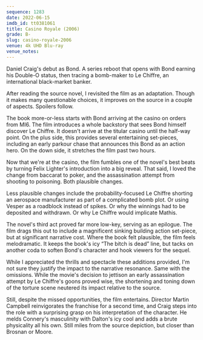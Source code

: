 ```yaml
---
sequence: 1283
date: 2022-06-15
imdb_id: tt0381061
title: Casino Royale (2006)
grade: B-
slug: casino-royale-2006
venue: 4k UHD Blu-ray
venue_notes:
---
```


Daniel Craig's debut as Bond. A series reboot that opens with Bond earning his Double-O status, then tracing a bomb-maker to Le Chiffre, an international black-market banker.

After reading the source novel, I revisited the film as an adaptation. Though it makes many questionable choices, it improves on the source in a couple of aspects. Spoilers follow.

The book more-or-less starts with Bond arriving at the casino on orders from MI6. The film introduces a whole backstory that sees Bond himself discover Le Chiffre. It doesn't arrive at the titular casino until the half-way point. On the plus side, this provides several entertaining set-pieces, including an early parkour chase that announces this Bond as an action hero. On the down side, it stretches the film past two hours.

Now that we're at the casino, the film fumbles one of the novel's best beats by turning Felix Lighter's introduction into a big reveal. That said, I loved the change from baccarat to poker, and the assassination attempt from shooting to poisoning. Both plausible changes.

Less plausible changes include the probability-focused Le Chiffre shorting an aerospace manufacturer as part of a complicated bomb plot. Or using Vesper as a roadblock instead of spikes. Or why the winnings had to be deposited and withdrawn. Or why Le Chiffre would implicate Mathis.

The novel's third act proved far more low-key, serving as an epilogue. The film drags this out to include a magnificent sinking building action set-piece, but at significant narrative cost. Where the book felt plausible, the film feels melodramatic. It keeps the book's icy “The bitch is dead” line, but tacks on another coda to soften Bond's character and hook viewers for the sequel.

While I appreciated the thrills and spectacle these additions provided, I'm not sure they justify the impact to the narrative resonance. Same with the omissions. While the movie's decision to jettison an early assassination attempt by Le Chiffre's goons proved wise, the shortening and toning down of the torture scene neutered its impact relative to the source.

Still, despite the missed opportunities, the film entertains. Director Martin Campbell reinvigorates the franchise for a second time, and Craig steps into the role with a surprising grasp on his interpretation of the character. He melds Connery's masculinity with Dalton's icy cool and adds a brute physicality all his own. Still miles from the source depiction, but closer than Brosnan or Moore.
